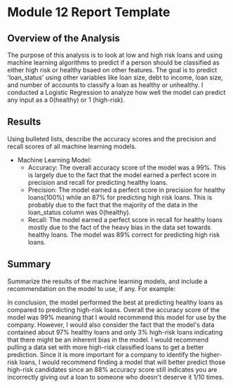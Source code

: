# Module 12 Report Template

## Overview of the Analysis

The purpose of this analysis is to look at low and high risk loans and using machine learning algorithms to predict if a person should be classified as either high risk or healthy bsaed on other features. The goal is to predict 'loan_status' using other variables like loan size, debt to income, loan size, and number of accounts to classify a loan as healthy or unhealthy. I conducted a Logistic Regression to analyze how well the model can predict any input as a 0(healthy) or 1 (high-risk).


## Results

Using bulleted lists, describe the accuracy scores and the precision and recall scores of all machine learning models.

* Machine Learning Model:
    * Accuracy: The overall accuracy score of the model was a 99%. This is largely due to the fact that the model earned a perfect score in precision and recall for predicting healthy loans.
    * Precision: The model earned a perfect score in precision for healthy loans(100%) while an 87% for predicting high risk loans. This is probably due to the fact that the majority of the data in the loan_status column was 0(healthy).
    * Recall: The model earned a perfect score in recall for healthy loans mostly due to the fact of the heavy bias in the data set towards healthy loans. The model was 89% correct for predicting high risk loans.


## Summary

Summarize the results of the machine learning models, and include a recommendation on the model to use, if any. For example:

In conclusion, the model performed the best at predicting healthy loans as compared to predicting high-risk loans. Overall the accuracy score of the model was 99% meaning that I would recommend this model for use by the company. However, I would also consider the fact that the model's data contained about 97% healthy loans and only 3% high-risk loans indicating that there might be an inherent bias in the model. I would recommend pulling a data set with more high-risk classified loans to get a better prediction. Since it is more important for a company to identify the higher-risk loans, I would recommend finding a model that will better predict those high-risk candidates since an 88% accuracy score still indicates you are incorrectly giving out a loan to someone who doesn't deserve it 1/10 times.
